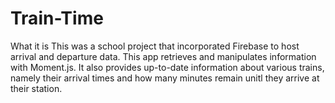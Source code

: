 # Train-Time

What it is
This was a school project that incorporated Firebase to host arrival and departure data.  This app retrieves and manipulates information with Moment.js.  It also provides up-to-date information about various trains, namely their arrival times and how many minutes remain unitl they arrive at their station.  
